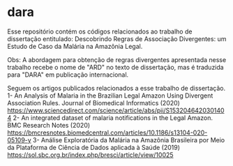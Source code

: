 # dara

Esse repositório contém os códigos relacionados ao trabalho de dissertação entitulado: Descobrindo Regras de Associação Divergentes: um Estudo de Caso da Malária na Amazônia Legal.

Obs: A abordagem para obtenção de regras divergentes apresentada nesse trabalho recebe o nome de "ARD" no texto de dissertação, mas é traduzida para "DARA" em publicação internacional.

Seguem os artigos publicados relacionados a esse trabalho de dissertação.
1- An Analysis of Malaria in the Brazilian Legal Amazon Using Divergent Association Rules. Journal of Biomedical Informatics (2020)
https://www.sciencedirect.com/science/article/abs/pii/S1532046420301404
2- An integrated dataset of malaria notifications in the Legal Amazon. BMC Research Notes (2020)
https://bmcresnotes.biomedcentral.com/articles/10.1186/s13104-020-05109-y
3- Análise Exploratória da Malária na Amazônia Brasileira por Meio da Plataforma de Ciência de Dados aplicada à Saúde (2019)
https://sol.sbc.org.br/index.php/bresci/article/view/10025
